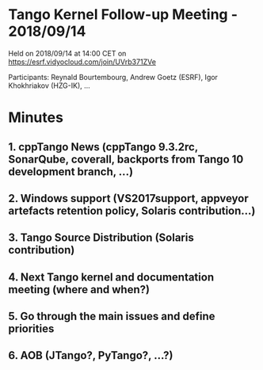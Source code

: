 # Tango Kernel Follow-up Meeting - 2018/09/14

Held on 2018/09/14 at 14:00 CET on https://esrf.vidyocloud.com/join/UVrb371ZVe

Participants: Reynald Bourtembourg, Andrew Goetz (ESRF),  Igor Khokhriakov (HZG-IK), ...


# Minutes
## 1. cppTango News (cppTango 9.3.2rc, SonarQube, coverall, backports from Tango 10 development branch, ...)

## 2. Windows support (VS2017support, appveyor artefacts retention policy, Solaris contribution...)

## 3. Tango Source Distribution (Solaris contribution)

## 4. Next Tango kernel and documentation meeting (where and when?)

## 5. Go through the main issues and define priorities

## 6. AOB (JTango?, PyTango?, ...?)
